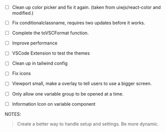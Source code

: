 - [ ] Clean up color picker and fix it again. (taken from uiwjs/react-color and modified.)
- [ ] Fix conditionalclassname, requires two updates before it works.
- [ ] Complete the toVSCFormat function.
- [ ] Improve performance
- [ ] VSCode Extension to test the themes 

- [ ] Clean up in tailwind config
- [ ] Fix icons
- [ ] Viewport small, make a overlay to tell users to use a bigger screen.
- [ ] Only allow one variable group to be opened at a time.
- [ ] Information Icon on variable component

NOTES:
> Create a better way to handle setup and settings. Be more dynamic.